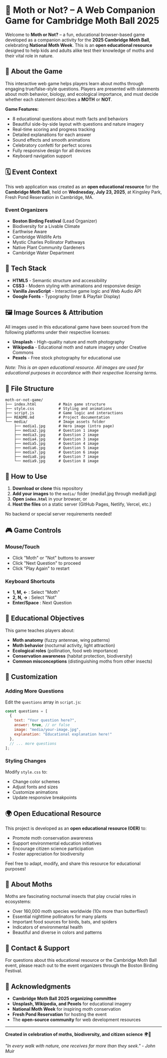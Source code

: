 # 🦋 Moth or Not? – A Web Companion Game for Cambridge Moth Ball 2025

Welcome to **Moth or Not?** – a fun, educational browser-based game developed as a companion activity for the **2025 Cambridge Moth Ball**, celebrating **National Moth Week**. This is an **open educational resource** designed to help kids and adults alike test their knowledge of moths and their vital role in nature.

## 🎯 About the Game

This interactive web game helps players learn about moths through engaging true/false-style questions. Players are presented with statements about moth behavior, biology, and ecological importance, and must decide whether each statement describes a **MOTH** or **NOT**.

**Game Features:**
- 8 educational questions about moth facts and behaviors
- Beautiful side-by-side layout with questions and nature imagery
- Real-time scoring and progress tracking
- Detailed explanations for each answer
- Sound effects and smooth animations
- Celebratory confetti for perfect scores
- Fully responsive design for all devices
- Keyboard navigation support

## 🗓 Event Context

This web application was created as an **open educational resource** for the **Cambridge Moth Ball**, held on **Wednesday, July 23, 2025**, at Kingsley Park, Fresh Pond Reservation in Cambridge, MA. 

### Event Organizers
- **Boston Birding Festival** (Lead Organizer)
- Biodiversity for a Livable Climate
- Earthwise Aware
- Cambridge Wildlife Arts
- Mystic Charles Pollinator Pathways
- Native Plant Community Gardeners
- Cambridge Water Department

## 🧰 Tech Stack

- **HTML5** - Semantic structure and accessibility
- **CSS3** - Modern styling with animations and responsive design
- **Vanilla JavaScript** - Interactive game logic and Web Audio API
- **Google Fonts** - Typography (Inter & Playfair Display)

## 🖼️ Image Sources & Attribution

All images used in this educational game have been sourced from the following platforms under their respective licenses:

- **Unsplash** - High-quality nature and moth photography
- **Wikipedia** - Educational moth and nature imagery under Creative Commons
- **Pexels** - Free stock photography for educational use

*Note: This is an open educational resource. All images are used for educational purposes in accordance with their respective licensing terms.*

## 📂 File Structure

```
moth-or-not-game/
├── index.html          # Main game structure
├── style.css           # Styling and animations
├── script.js           # Game logic and interactions
├── README.md           # Project documentation
└── media/              # Image assets folder
    ├── media1.jpg      # Hero image (intro page)
    ├── media2.jpg      # Question 1 image
    ├── media3.jpg      # Question 2 image
    ├── media4.jpg      # Question 3 image
    ├── media5.jpg      # Question 4 image
    ├── media6.jpg      # Question 5 image
    ├── media7.jpg      # Question 6 image
    ├── media8.jpg      # Question 7 image
    └── media9.jpg      # Question 8 image
```

## 🚀 How to Use

1. **Download or clone** this repository
2. **Add your images** to the `media/` folder (media1.jpg through media9.jpg)
3. **Open `index.html`** in your browser, or
4. **Host the files** on a static server (GitHub Pages, Netlify, Vercel, etc.)

No backend or special server requirements needed!

## 🎮 Game Controls

### Mouse/Touch
- Click "Moth" or "Not" buttons to answer
- Click "Next Question" to proceed
- Click "Play Again" to restart

### Keyboard Shortcuts
- **1, M, ←** : Select "Moth"
- **2, N, →** : Select "Not"  
- **Enter/Space** : Next Question

## 🌱 Educational Objectives

This game teaches players about:
- **Moth anatomy** (fuzzy antennae, wing patterns)
- **Moth behavior** (nocturnal activity, light attraction)
- **Ecological roles** (pollination, food web importance)
- **Conservation awareness** (habitat protection, biodiversity)
- **Common misconceptions** (distinguishing moths from other insects)

## 🔧 Customization

### Adding More Questions
Edit the `questions` array in `script.js`:

```javascript
const questions = [
  { 
    text: "Your question here?", 
    answer: true, // or false
    image: "media/your-image.jpg",
    explanation: "Educational explanation here!"
  },
  // ... more questions
];
```

### Styling Changes
Modify `style.css` to:
- Change color schemes
- Adjust fonts and sizes
- Customize animations
- Update responsive breakpoints

## 🌍 Open Educational Resource

This project is developed as an **open educational resource (OER)** to:
- Promote moth conservation awareness
- Support environmental education initiatives
- Encourage citizen science participation
- Foster appreciation for biodiversity

Feel free to adapt, modify, and share this resource for educational purposes!

## 🦋 About Moths

Moths are fascinating nocturnal insects that play crucial roles in ecosystems:
- Over 160,000 moth species worldwide (10x more than butterflies!)
- Essential nighttime pollinators for many plants
- Important food sources for birds, bats, and spiders
- Indicators of environmental health
- Beautiful and diverse in colors and patterns

## 📧 Contact & Support

For questions about this educational resource or the Cambridge Moth Ball event, please reach out to the event organizers through the Boston Birding Festival.

## 🙏 Acknowledgments

- **Cambridge Moth Ball 2025 organizing committee**
- **Unsplash, Wikipedia, and Pexels** for educational imagery
- **National Moth Week** for inspiring moth conservation
- **Fresh Pond Reservation** for hosting the event
- The **open-source community** for web development resources

---

**Created in celebration of moths, biodiversity, and citizen science** 🌍🦋

*"In every walk with nature, one receives far more than they seek." - John Muir*